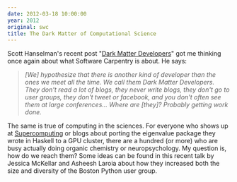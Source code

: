 ```yaml
---
date: 2012-03-18 10:00:00
year: 2012
original: swc
title: The Dark Matter of Computational Science
---
```

<p>Scott Hanselman's recent post "<a href="http://www.hanselman.com/blog/DarkMatterDevelopersTheUnseen99.aspx">Dark Matter Developers</a>" got me thinking once again about what Software Carpentry is about. He says:</p>
<blockquote><p><em>[We] hypothesize that there is another kind of developer than the ones we meet all the time. We call them Dark Matter Developers. They don't read a lot of blogs, they never write blogs, they don't go to user groups, they don't tweet or facebook, and you don't often see them at large conferences... Where are [they]? Probably getting work done.</em></p></blockquote>
<p>The same is true of computing in the sciences. For everyone who shows up at <a href="http://www.supercomp.org/">Supercomputing</a> or blogs about porting the eigenvalue package they wrote in Haskell to a GPU cluster, there are a hundred (or more) who are busy actually doing organic chemistry or neuropsychology. My question is, how do we reach them? Some ideas can be found in this recent talk by Jessica McKellar and Asheesh Laroia about how they increased both the size and diversity of the Boston Python user group.</p>
